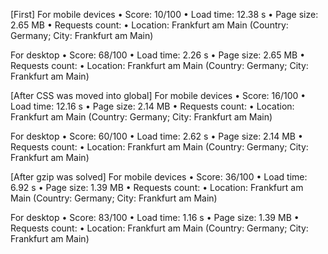 [First]
For mobile devices
• Score: 10/100
• Load time: 12.38 s
• Page size: 2.65 MB
• Requests count: 
• Location: Frankfurt am Main (Country: Germany; City: Frankfurt am Main)

For desktop
• Score: 68/100
• Load time: 2.26 s
• Page size: 2.65 MB
• Requests count: 
• Location: Frankfurt am Main (Country: Germany; City: Frankfurt am Main)

[After CSS was moved into global]
For mobile devices
• Score: 16/100
• Load time: 12.16 s
• Page size: 2.14 MB
• Requests count: 
• Location: Frankfurt am Main (Country: Germany; City: Frankfurt am Main)

For desktop
• Score: 60/100
• Load time: 2.62 s
• Page size: 2.14 MB
• Requests count: 
• Location: Frankfurt am Main (Country: Germany; City: Frankfurt am Main)

[After gzip was solved]
For mobile devices
• Score: 36/100
• Load time: 6.92 s
• Page size: 1.39 MB
• Requests count: 
• Location: Frankfurt am Main (Country: Germany; City: Frankfurt am Main)

For desktop
• Score: 83/100
• Load time: 1.16 s
• Page size: 1.39 MB
• Requests count: 
• Location: Frankfurt am Main (Country: Germany; City: Frankfurt am Main)


